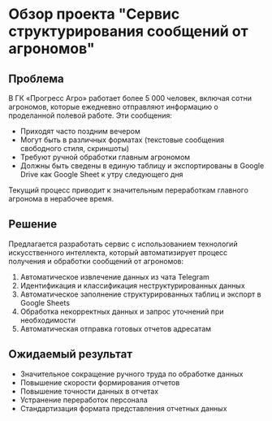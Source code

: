 # Обзор проекта "Сервис структурирования сообщений от агрономов"

## Проблема

В ГК «Прогресс Агро» работает более 5 000 человек, включая сотни агрономов, которые ежедневно отправляют информацию о проделанной полевой работе. Эти сообщения:

- Приходят часто поздним вечером
- Могут быть в различных форматах (текстовые сообщения свободного стиля, скриншоты)
- Требуют ручной обработки главным агрономом 
- Должны быть сведены в единую таблицу и экспортированы в Google Drive как Google Sheet к утру следующего дня

Текущий процесс приводит к значительным переработкам главного агронома в нерабочее время.

## Решение

Предлагается разработать сервис с использованием технологий искусственного интеллекта, который автоматизирует процесс получения и обработки сообщений от агрономов:

1. Автоматическое извлечение данных из чата Telegram
2. Идентификация и классификация неструктурированных данных
3. Автоматическое заполнение структурированных таблиц и экспорт в Google Sheets
4. Обработка некорректных данных и запрос уточнений при необходимости
5. Автоматическая отправка готовых отчетов адресатам

## Ожидаемый результат

- Значительное сокращение ручного труда по обработке данных
- Повышение скорости формирования отчетов
- Повышение точности данных в отчетах
- Устранение переработок персонала
- Стандартизация формата представления отчетных данных 